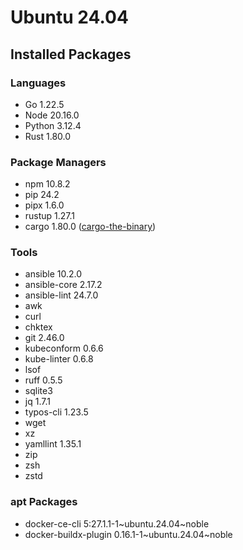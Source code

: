 # Ubuntu 24.04

## Installed Packages

### Languages

- Go 1.22.5
- Node 20.16.0
- Python 3.12.4
- Rust 1.80.0

### Package Managers

- npm 10.8.2
- pip 24.2
- pipx 1.6.0
- rustup 1.27.1
- cargo 1.80.0 ([cargo-the-binary](https://github.com/rust-lang/cargo/blob/master/src/cargo/version.rs))

### Tools

- ansible 10.2.0
- ansible-core 2.17.2
- ansible-lint 24.7.0
- awk
- curl
- chktex
- git 2.46.0
- kubeconform 0.6.6
- kube-linter 0.6.8
- lsof
- ruff 0.5.5
- sqlite3
- jq 1.7.1
- typos-cli 1.23.5
- wget
- xz
- yamllint 1.35.1
- zip
- zsh
- zstd

### apt Packages

- docker-ce-cli 5:27.1.1-1\~ubuntu.24.04\~noble
- docker-buildx-plugin 0.16.1-1\~ubuntu.24.04\~noble
